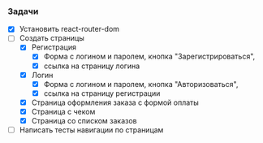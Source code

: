 ### **Задачи**
- [x]  Установить react-router-dom
- [ ]  Создать страницы
    - [x]  Регистрация
        - [x] Форма с логином и паролем, кнопка "Зарегистрироваться",
        - [x] ссылка на страницу логина
    - [x]  Логин
        - [x]  Форма с логином и паролем, кнопка "Авторизоваться",
        - [x] ссылка на страницу регистрации
    - [x]  Страница оформления заказа с формой оплаты
    - [x]  Страница с чеком
    - [x]  Страница со списком заказов
- [ ]  Написать тесты навигации по страницам
